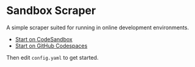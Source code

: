Sandbox Scraper
===============

A simple scraper suited for running in online development environments.

* [Start on CodeSandbox](https://codesandbox.io/s/github/maxharlow/sandbox-scraper)
* [Start on GitHub Codespaces](https://codespaces.new/maxharlow/sandbox-scraper)

Then edit `config.yaml` to get started.
